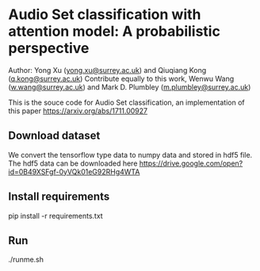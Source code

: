 # Audio Set classification with attention model: A probabilistic perspective

Author: Yong Xu (yong.xu@surrey.ac.uk) and Qiuqiang Kong (q.kong@surrey.ac.uk) Contribute equally to this work, Wenwu Wang (w.wang@surrey.ac.uk) and Mark D. Plumbley (m.plumbley@surrey.ac.uk)

This is the souce code for Audio Set classification, an implementation of this paper https://arxiv.org/abs/1711.00927

## Download dataset
We convert the tensorflow type data to numpy data and stored in hdf5 file. The hdf5 data can be downloaded here
https://drive.google.com/open?id=0B49XSFgf-0yVQk01eG92RHg4WTA

## Install requirements
pip install -r requirements.txt

## Run
./runme.sh
